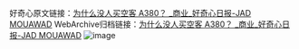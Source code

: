 好奇心原文链接：[为什么没人买空客 A380？ _商业_好奇心日报-JAD MOUAWAD](https://www.qdaily.com/articles/1809.html)
WebArchive归档链接：[为什么没人买空客 A380？ _商业_好奇心日报-JAD MOUAWAD](http://web.archive.org/web/20181001025029/http://www.qdaily.com:80/articles/1809.html)
![image](http://ww3.sinaimg.cn/large/007d5XDply1g3v4nemegkj30u09vw1kz)